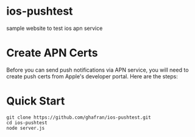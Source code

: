 ios-pushtest
============

sample website to test ios apn service

Create APN Certs
================
Before you can send push notifications via APN service, you will need to create push certs from Apple's developer portal.
Here are the steps:


Quick Start
===========
    git clone https://github.com/ghafran/ios-pushtest.git
    cd ios-pushtest
    node server.js




